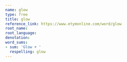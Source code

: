 ```yaml
---
name: glow
type: free
title: glow
reference_link: https://www.etymonline.com/word/glow
root_name: 
root_language: 
denotation: 
word_sums:
- sum: 'Glow + '
  respelling: glow
---
```

